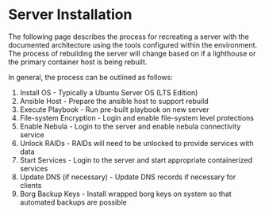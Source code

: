 # Server Installation

The following page describes the process for recreating a server
with the documented architecture using the tools configured within
the environment. The process of rebuilding the server will change
based on if a lighthouse or the primary container host is being
rebuilt.

In general, the process can be outlined as follows:

1. Install OS - Typically a Ubuntu Server OS (LTS Edition)
2. Ansible Host - Prepare the ansible host to support rebuild
3. Execute Playbook - Run pre-built playbook on new server
4. File-system Encryption - Login and enable file-system level protections
5. Enable Nebula - Login to the server and enable nebula connectivity service
6. Unlock RAIDs - RAIDs will need to be unlocked to provide services with data
7. Start Services - Login to the server and start appropriate containerized services
8. Update DNS (if necessary) - Update DNS records if necessary for clients
9. Borg Backup Keys - Install wrapped borg keys on system so that automated backups are possible
